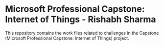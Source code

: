 # Microsoft Professional Capstone: Internet of Things - Rishabh Sharma
This repository contains the work files related to challenges in the Capstone (Microsoft Professional Capstone: Internet of Things) project.  
